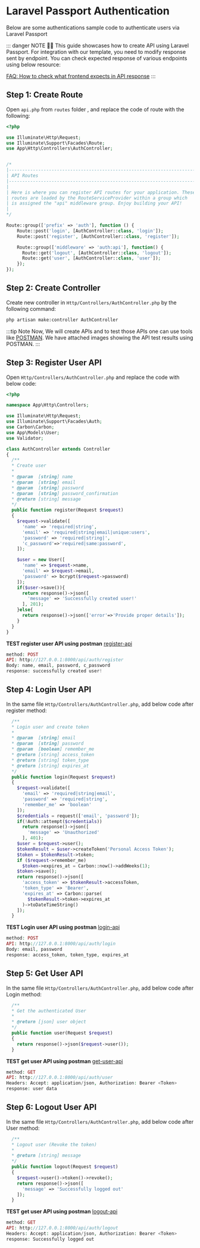 # Laravel Passport Authentication

Below are some authentications sample code to authenticate users via Laravel Passport

::: danger NOTE 🙋‍♂️
This guide showcases how to create API using Laravel Passport. For integration with our template, you need to modify response sent by endpoint. You can check expected response of various endpoints using below resource:

[FAQ: How to check what frontend expects in API response](/faq/#how-to-check-what-frontend-expects-in-api-response)
:::

## Step 1: Create Route

Open `api.php` from `routes` folder , and replace the code of route with the following:

```php
<?php

use Illuminate\Http\Request;
use Illuminate\Support\Facades\Route;
use App\Http\Controllers\AuthController;


/*
|--------------------------------------------------------------------------
| API Routes
|--------------------------------------------------------------------------
|
| Here is where you can register API routes for your application. These
| routes are loaded by the RouteServiceProvider within a group which
| is assigned the "api" middleware group. Enjoy building your API!
|
*/

Route::group(['prefix' => 'auth'], function () {
    Route::post('login', [AuthController::class, 'login']);
    Route::post('register', [AuthController::class, 'register']);

    Route::group(['middleware' => 'auth:api'], function() {
      Route::get('logout', [AuthController::class, 'logout']);
      Route::get('user', [AuthController::class, 'user']);
    });
});
```

## Step 2: Create Controller

Create new controller in `Http/Controllers/AuthController.php` by the following command:

```bash
php artisan make:controller AuthController
```

:::tip Note
Now, We will create APIs and to test those APIs one can use tools like [POSTMAN](https://www.postman.com/downloads/). We have attached images showing the API test results using POSTMAN.
:::

## Step 3: Register User API

Open `Http/Controllers/AuthController.php` and replace the code with below code:

```php
<?php

namespace App\Http\Controllers;

use Illuminate\Http\Request;
use Illuminate\Support\Facades\Auth;
use Carbon\Carbon;
use App\Models\User;
use Validator;

class AuthController extends Controller
{
  /**
  * Create user
  *
  * @param  [string] name
  * @param  [string] email
  * @param  [string] password
  * @param  [string] password_confirmation
  * @return [string] message
  */
  public function register(Request $request)
  {
    $request->validate([
      'name' => 'required|string',
      'email' => 'required|string|email|unique:users',
      'password' => 'required|string|',
      'c_password'=>'required|same:password',
    ]);

    $user = new User([
      'name' => $request->name,
      'email' => $request->email,
      'password' => bcrypt($request->password)
    ]);
    if($user->save()){
      return response()->json([
        'message' => 'Successfully created user!'
      ], 201);
    }else{
      return response()->json(['error'=>'Provide proper details']);
    }
  }
}
```

**TEST register user API using postman**
[register-api](/images/code-examples/passport-apis-response/register.jpg)

```php
method: POST
API: http://127.0.0.1:8000/api/auth/register
Body: name, email, password, c_password
response: successfully created user!
```

## Step 4: Login User API

In the same file `Http/Controllers/AuthController.php`, add below code after register method:

```php
  /**
  * Login user and create token
  *
  * @param  [string] email
  * @param  [string] password
  * @param  [boolean] remember_me
  * @return [string] access_token
  * @return [string] token_type
  * @return [string] expires_at
  */
  public function login(Request $request)
  {
    $request->validate([
      'email' => 'required|string|email',
      'password' => 'required|string',
      'remember_me' => 'boolean'
    ]);
    $credentials = request(['email', 'password']);
    if(!Auth::attempt($credentials))
      return response()->json([
        'message' => 'Unauthorized'
      ], 401);
    $user = $request->user();
    $tokenResult = $user->createToken('Personal Access Token');
    $token = $tokenResult->token;
    if ($request->remember_me)
      $token->expires_at = Carbon::now()->addWeeks(1);
    $token->save();
    return response()->json([
      'access_token' => $tokenResult->accessToken,
      'token_type' => 'Bearer',
      'expires_at' => Carbon::parse(
        $tokenResult->token->expires_at
      )->toDateTimeString()
    ]);
  }
```

**TEST Login user API using postman**
[login-api](/images/code-examples/passport-apis-response/login.jpg)

```php
method: POST
API: http://127.0.0.1:8000/api/auth/login
Body: email, password
response: access_token, token_type, expires_at
```

## Step 5: Get User API

In the same file `Http/Controllers/AuthController.php`, add below code after Login method:

```php
  /**
  * Get the authenticated User
  *
  * @return [json] user object
  */
  public function user(Request $request)
  {
    return response()->json($request->user());
  }
```

**TEST get user API using postman**
[get-user-api](/images/code-examples/passport-apis-response/get-user.jpg)

```php
method: GET
API: http://127.0.0.1:8000/api/auth/user
Headers: Accept: application/json, Authorization: Bearer <Token>
response: user data
```

## Step 6: Logout User API

In the same file `Http/Controllers/AuthController.php`, add below code after User method:

```php
  /**
  * Logout user (Revoke the token)
  *
  * @return [string] message
  */
  public function logout(Request $request)
  {
    $request->user()->token()->revoke();
    return response()->json([
      'message' => 'Successfully logged out'
    ]);
  }
```

**TEST get user API using postman**
[logout-api](/images/code-examples/passport-apis-response/logout.jpg)

```php
method: GET
API: http://127.0.0.1:8000/api/auth/logout
Headers: Accept: application/json, Authorization: Bearer <Token>
response: Successfully logged out
```
